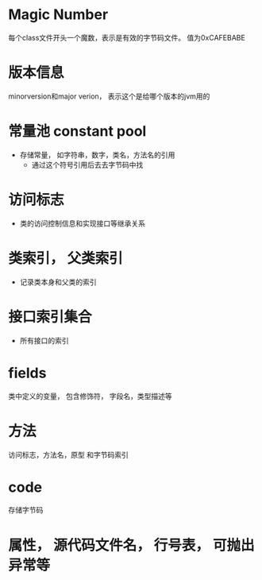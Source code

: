 # Magic Number
每个class文件开头一个魔数，表示是有效的字节码文件。
值为0xCAFEBABE
# 版本信息
minorversion和major verion， 表示这个是给哪个版本的jvm用的
# 常量池 constant pool
- 存储常量， 如字符串，数字，类名，方法名的引用
	- 通过这个符号引用后去去字节码中找
# 访问标志
- 类的访问控制信息和实现接口等继承关系
# 类索引， 父类索引
- 记录类本身和父类的索引
# 接口索引集合
- 所有接口的索引
# fields
类中定义的变量， 包含修饰符， 字段名，类型描述等
# 方法
访问标志，方法名，原型 和字节码索引
# code
存储字节码
# 属性， 源代码文件名， 行号表， 可抛出异常等
